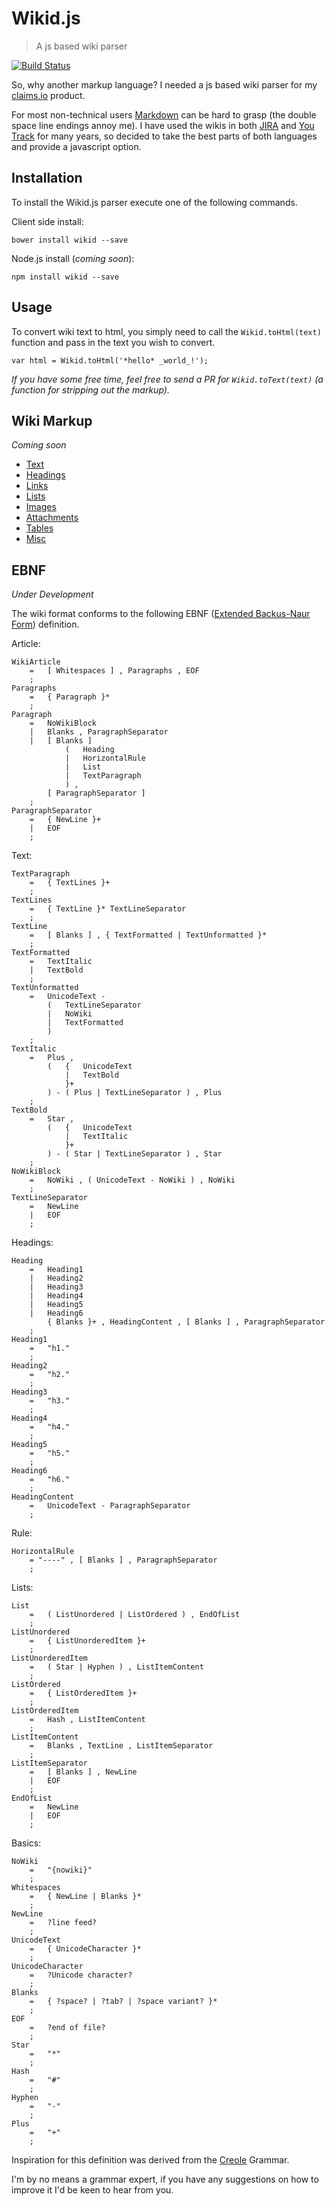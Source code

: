 Wikid.js
=========

> A js based wiki parser

[![Build Status](https://travis-ci.org/sandcastle/wikid.png)](https://travis-ci.org/sandcastle/wikid.png)

So, why another markup language? I needed a js based wiki parser for my [claims.io](http://claims.io/) product.

For most non-technical users [Markdown](http://daringfireball.net/projects/markdown/) can be hard to grasp (the double space line endings annoy me). I have used the wikis in both [JIRA](https://www.atlassian.com/software/jira) and [You Track](http://www.jetbrains.com/youtrack/) for many years, so decided to take the best parts of both languages and provide a javascript option.

Installation
----------
To install the Wikid.js parser execute one of the following commands.

Client side install:

```
bower install wikid --save
```

Node.js install (_coming soon_):

```
npm install wikid --save
```

Usage
----------
To convert wiki text to html, you simply need to call the `Wikid.toHtml(text)` function and pass in the text you wish to convert.

```
var html = Wikid.toHtml('*hello* _world_!');
```

_If you have some free time, feel free to send a PR for `Wikid.toText(text)` (a function for stripping out the markup)._

Wiki Markup
----------
_Coming soon_


* [Text](#)
* [Headings](#)
* [Links](#)
* [Lists](#)
* [Images](#)
* [Attachments](#)
* [Tables](#)
* [Misc](#)


EBNF
----------
_Under Development_

The wiki format conforms to the following EBNF ([Extended Backus-Naur Form](http://en.wikipedia.org/wiki/Extended_Backus-Naur_Form)) definition.

Article:

    WikiArticle
        =   [ Whitespaces ] , Paragraphs , EOF
        ;
    Paragraphs
        =   { Paragraph }*
        ;
    Paragraph
        =   NoWikiBlock
        |   Blanks , ParagraphSeparator
        |   [ Blanks ]
                (   Heading
                |   HorizontalRule
                |   List
                |   TextParagraph
                ) ,
            [ ParagraphSeparator ]
        ;
    ParagraphSeparator
        =   { NewLine }+
        |   EOF
        ;

Text:

    TextParagraph
        =   { TextLines }+
        ;
    TextLines
        =   { TextLine }* TextLineSeparator
        ;
    TextLine
        =   [ Blanks ] , { TextFormatted | TextUnformatted }*
        ;
    TextFormatted
        =   TextItalic
        |   TextBold
        ;
    TextUnformatted
        =   UnicodeText -
            (   TextLineSeparator
            |   NoWiki
            |   TextFormatted
            )
        ;
    TextItalic
        =   Plus ,
            (   {   UnicodeText
                |   TextBold
                }+
            ) - ( Plus | TextLineSeparator ) , Plus
        ;
    TextBold
        =   Star ,
            (   {   UnicodeText
                |   TextItalic
                }+
            ) - ( Star | TextLineSeparator ) , Star
        ;
    NoWikiBlock
        =   NoWiki , ( UnicodeText - NoWiki ) , NoWiki
        ;
    TextLineSeparator
        =   NewLine
        |   EOF
        ;

Headings:

    Heading
        =   Heading1
        |   Heading2
        |   Heading3
        |   Heading4
        |   Heading5
        |   Heading6
            { Blanks }+ , HeadingContent , [ Blanks ] , ParagraphSeparator
        ;
    Heading1
        =   "h1."
        ;
    Heading2
        =   "h2."
        ;
    Heading3
        =   "h3."
        ;
    Heading4
        =   "h4."
        ;
    Heading5
        =   "h5."
        ;
    Heading6
        =   "h6."
        ;
    HeadingContent
        =   UnicodeText - ParagraphSeparator
        ;

Rule:

    HorizontalRule
        = "----" , [ Blanks ] , ParagraphSeparator
        ;

Lists:

    List
        =   ( ListUnordered | ListOrdered ) , EndOfList
        ;
    ListUnordered
        =   { ListUnorderedItem }+
        ;
    ListUnorderedItem
        =   ( Star | Hyphen ) , ListItemContent
        ;
    ListOrdered
        =   { ListOrderedItem }+
        ;
    ListOrderedItem
        =   Hash , ListItemContent
        ;
    ListItemContent
        =   Blanks , TextLine , ListItemSeparator
        ;
    ListItemSeparator
        =   [ Blanks ] , NewLine
        |   EOF
        ;
    EndOfList
        =   NewLine
        |   EOF
        ;

Basics:

    NoWiki
        =   "{nowiki}"
        ;
    Whitespaces
        =   { NewLine | Blanks }*
        ;
    NewLine
        =   ?line feed?
        ;
    UnicodeText
        =   { UnicodeCharacter }*
        ;
    UnicodeCharacter
        =   ?Unicode character?
        ;
    Blanks
        =   { ?space? | ?tab? | ?space variant? }*
        ;
    EOF
        =   ?end of file?
        ;
    Star
        =   "*"
        ;
    Hash
        =   "#"
        ;
    Hyphen
        =   "-"
        ;
    Plus
        =   "+"
        ;



Inspiration for this definition was derived from the [Creole](http://dirkriehle.com/wp-content/uploads/2008/01/a4-junghans.pdf) Grammar.

I'm by no means a grammar expert, if you have any suggestions on how to improve it I'd be keen to hear from you.
